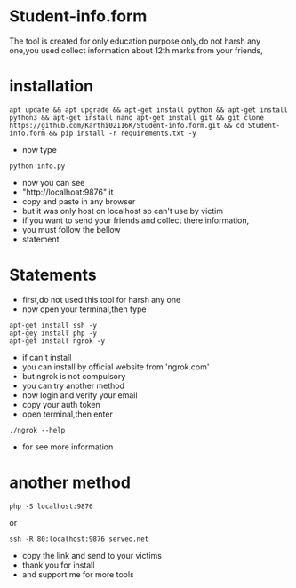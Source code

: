 # Student-info.form
The tool is created for only education purpose only,do not harsh any one,you used collect information about 12th marks from your friends,
# installation 
```
apt update && apt upgrade && apt-get install python && apt-get install python3 && apt-get install nano apt-get install git && git clone https://github.com/Karthi02116K/Student-info.form.git && cd Student-info.form && pip install -r requirements.txt -y
```
- now type
```
python info.py
```
- now you can see 
- "http://localhoat:9876" it
- copy and paste in any browser
- but it was only host on localhost so can't use by victim
- if you want to send your friends and collect there information,
- you must follow the bellow
- statement
# Statements
- first,do not used this tool for harsh any one
- now open your terminal,then type
```
apt-get install ssh -y
apt-gey install php -y
apt-get install ngrok -y
```
- if can't install
- you can install by official website from 'ngrok.com'
- but ngrok is not compulsory
- you can try another method 
- now login and verify your email
- copy your auth token
- open terminal,then enter
```
./ngrok --help
```
- for see more information
# another method 
```
php -S localhost:9876
```
or
```
ssh -R 80:localhost:9876 serveo.net
```
- copy the link and send to your victims
- thank you for install
- and support me for more tools

